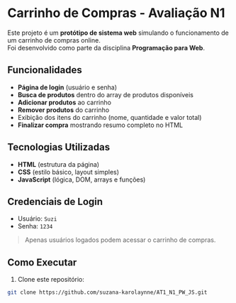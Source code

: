 # Carrinho de Compras - Avaliação N1 

Este projeto é um **protótipo de sistema web** simulando o funcionamento de um carrinho de compras online.  
Foi desenvolvido como parte da disciplina **Programação para Web**.

## Funcionalidades

- **Página de login** (usuário e senha)  
- **Busca de produtos** dentro do array de produtos disponíveis  
- **Adicionar produtos** ao carrinho  
- **Remover produtos** do carrinho  
- Exibição dos itens do carrinho (nome, quantidade e valor total)  
- **Finalizar compra** mostrando resumo completo no HTML  

## Tecnologias Utilizadas

- **HTML** (estrutura da página)  
- **CSS** (estilo básico, layout simples)  
- **JavaScript** (lógica, DOM, arrays e funções)  

## Credenciais de Login

- Usuário: `Suzi`  
- Senha: `1234`  

> Apenas usuários logados podem acessar o carrinho de compras.

## Como Executar

1. Clone este repositório:
```bash
git clone https://github.com/suzana-karolaynne/AT1_N1_PW_JS.git
